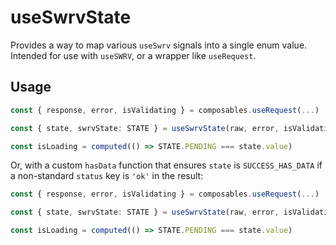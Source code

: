 # useSwrvState

Provides a way to map various `useSwrv` signals into a single enum value.  Intended for use with `useSWRV`, or a wrapper like `useRequest`.

## Usage

```ts
const { response, error, isValidating } = composables.useRequest(...)

const { state, swrvState: STATE } = useSwrvState(raw, error, isValidating)

const isLoading = computed(() => STATE.PENDING === state.value)
```

Or, with a custom `hasData` function that ensures `state` is `SUCCESS_HAS_DATA` if a non-standard `status` key is `'ok'` in the result:

```ts
const { response, error, isValidating } = composables.useRequest(...)

const { state, swrvState: STATE } = useSwrvState(raw, error, isValidating, (response: any) => response?.status === 'ok')

const isLoading = computed(() => STATE.PENDING === state.value)
```

